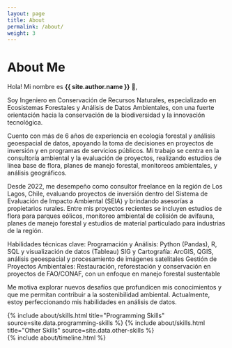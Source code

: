 ```yaml
---
layout: page
title: About
permalink: /about/
weight: 3
---
```


# **About Me**

Hola! Mi nombre es **{{ site.author.name }}** :wave:,<br>

Soy Ingeniero en Conservación de Recursos Naturales, especializado en Ecosistemas Forestales y Análisis de Datos Ambientales, con una fuerte orientación hacia la conservación de la biodiversidad y la innovación tecnológica.

Cuento con más de 6 años de experiencia en ecología forestal y análisis geoespacial de datos, apoyando la toma de decisiones en proyectos de inversión y en programas de servicios públicos. Mi trabajo se centra en la consultoría ambiental y la evaluación de proyectos, realizando estudios de línea base de flora, planes de manejo forestal, monitoreos ambientales, y análisis geográficos.

Desde 2022, me desempeño como consultor freelance en la región de Los Lagos, Chile, evaluando proyectos de inversión dentro del Sistema de Evaluación de Impacto Ambiental (SEIA) y brindando asesorías a propietarios rurales. Entre mis proyectos recientes se incluyen estudios de flora para parques eólicos, monitoreo ambiental de colisión de avifauna, planes de manejo forestal y estudios de material particulado para industrias de la región.

Habilidades técnicas clave:
Programación y Análisis: Python (Pandas), R, SQL y visualización de datos (Tableau)
SIG y Cartografía: ArcGIS, QGIS, análisis geoespacial y procesamiento de imágenes satelitales
Gestión de Proyectos Ambientales: Restauración, reforestación y conservación en proyectos de FAO/CONAF, con un enfoque en manejo forestal sustentable

Me motiva explorar nuevos desafíos que profundicen mis conocimientos y que me permitan contribuir a la sostenibilidad ambiental. Actualmente, estoy perfeccionando mis habilidades en análisis de datos.

<div class="row">
{% include about/skills.html title="Programming Skills" source=site.data.programming-skills %}
{% include about/skills.html title="Other Skills" source=site.data.other-skills %}
</div>

<div class="row">
{% include about/timeline.html %}
</div>
